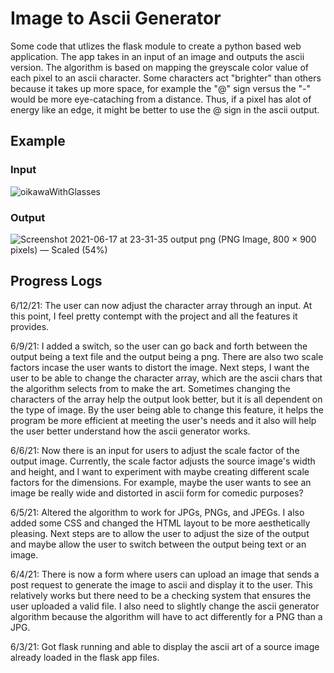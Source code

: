 # Image to Ascii Generator

Some code that utlizes the flask module to create a python based web application. The app takes in an input of an image and outputs the ascii version. The algorithm is based on mapping the greyscale color value of each pixel to an ascii character. Some characters act "brighter" than others because it takes up more space, for example the "@" sign versus the "-" would be more eye-cataching from a distance. Thus, if a pixel has alot of energy like an edge, it might be better to use the @ sign in the ascii output.

## Example

### Input
![oikawaWithGlasses](https://user-images.githubusercontent.com/81705278/122501849-7bf29580-cfc3-11eb-9586-6b151668c45b.jpg)

### Output
![Screenshot 2021-06-17 at 23-31-35 output png (PNG Image, 800 × 900 pixels) — Scaled (54%)](https://user-images.githubusercontent.com/81705278/122502202-2b2f6c80-cfc4-11eb-9b0f-3c26998c00a5.png)

## Progress Logs 

6/12/21: The user can now adjust the character array through an input. At this point, I feel pretty contempt with the project and all the features it provides.

6/9/21: I added a switch, so the user can go back and forth between the output being a text file and the output being a png. There are also two scale factors incase the user wants to distort the image. Next steps, I want the user to be able to change the character array, which are the ascii chars that the algorithm selects from to make the art. Sometimes changing the characters of the array help the output look better, but it is all dependent on the type of image. By the user being able to change this feature, it helps the program be more efficient at meeting the user's needs and it also will help the user better understand how the ascii generator works.

6/6/21: Now there is an input for users to adjust the scale factor of the output image. Currently, the scale factor adjusts the source image's width and height, and I want to experiment with maybe creating different scale factors for the dimensions. For example, maybe the user wants to see an image be really wide and distorted in ascii form for comedic purposes?

6/5/21: Altered the algorithm to work for JPGs, PNGs, and JPEGs. I also added some CSS and changed the HTML layout to be more aesthetically pleasing. Next steps are to allow the user to adjust the size of the output and maybe allow the user to switch between the output being text or an image.

6/4/21: There is now a form where users can upload an image that sends a post request to generate the image to ascii and display it to the user. This relatively works but there need to be a checking system that ensures the user uploaded a valid file. I also need to slightly change the ascii generator algorithm because the algorithm will have to act differently for a PNG than a JPG. 

6/3/21: Got flask running and able to display the ascii art of a source image already loaded in the flask app files.

